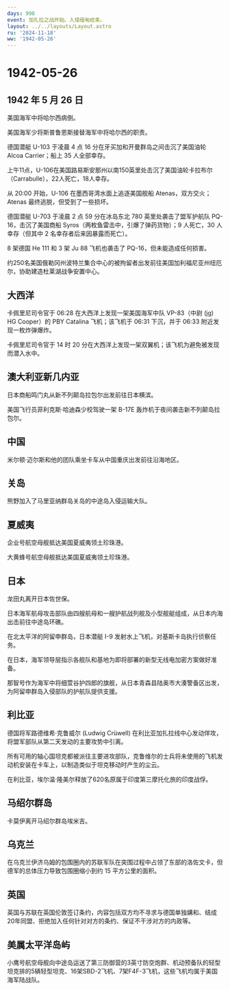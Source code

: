 ```yaml
---
days: 998
event: 加扎拉之战开始。入侵缅甸结束。
layout: ../../layouts/Layout.astro
ru: '2024-11-18'
ww: '1942-05-26'
---
```


# 1942-05-26

## 1942 年 5 月 26 日

美国海军中将哈尔西病倒。

美国海军少将斯普鲁恩斯接替海军中将哈尔西的职责。

德国潜艇 U-103 于凌晨 4 点 16 分在牙买加和开曼群岛之间击沉了美国油轮
Alcoa Carrier；船上 35 人全部幸存。

上午11点，U-106在美国路易斯安那州以南150英里处击沉了美国油轮卡拉布尔（Carrabulle），22人死亡，18人幸存。

从 20:00 开始，U-106 在墨西哥湾水面上追逐美国舰船
Atenas，双方交火；Atenas 最终逃脱，但受到了一些损坏。

德国潜艇 U-703 于凌晨 2 点 59 分在冰岛东北 780 英里处袭击了盟军护航队
PQ-16，击沉了美国商船 Syros（两枚鱼雷击中，引爆了弹药货物）；9
人死亡，30 人幸存（但其中 2 名幸存者后来因暴露而死亡）。

8 架德国 He 111 和 3 架 Ju 88 飞机也袭击了 PQ-16，但未能造成任何损害。

约250名美国俄勒冈州波特兰集合中心的被拘留者出发前往美国加利福尼亚州纽厄尔，协助建造杜莱湖战争安置中心。

## 大西洋

卡佩里尼司令官于 06:28 在大西洋上发现一架美国海军中队 VP-83（中尉 (jg)
HG Cooper）的 PBY Catalina 飞机；该飞机于 06:31 下沉，并于 06:33
附近发现一枚炸弹爆炸。

卡佩里尼司令官于 14 时 20
分在大西洋上发现一架双翼机；该飞机为避免被发现而潜入水中。

## 澳大利亚新几内亚

日本商船鸣门丸从新不列颠岛拉包尔出发前往日本横滨。

美国飞行员菲利克斯·哈迪森少校驾驶一架 B-17E
轰炸机于夜间袭击新不列颠岛拉包尔。

## 中国

米尔顿·迈尔斯和他的团队乘坐卡车从中国重庆出发前往沿海地区。

## 关岛

熊野加入了马里亚纳群岛关岛的中途岛入侵运输大队。

## 夏威夷

企业号航空母舰抵达美国夏威夷领土珍珠港。

大黄蜂号航空母舰抵达美国夏威夷领土珍珠港。

## 日本

龙田丸离开日本佐世保。

日本海军航母攻击部队由四艘航母和一艘护航战列舰及小型舰艇组成，从日本内海出击前往中途岛环礁。

在北太平洋的阿留申群岛，日本潜艇 I-9
发射水上飞机，对基斯卡岛执行侦察任务。

在日本，海军领导层指示各舰队和基地为即将部署的新型无线电加密方案做好准备。

那智号作为海军中将细萱谷护四郎的旗舰，从日本青森县陆奥市大湊警备区出发，为阿留申群岛入侵部队的护航队提供支援。

## 利比亚

德国将军路德维希·克鲁威尔 (Ludwig Crüwell)
在利比亚加扎拉线中心发动佯攻，将盟军部队从第二天发动的主要攻势中引离。

所有可用的轴心国坦克都被派往主要进攻部队，克鲁维尔的士兵将未使用的飞机发动机安装在卡车上，以制造类似于坦克移动时产生的尘云。

在利比亚，埃尔温·隆美尔释放了620名原属于印度第三摩托化旅的印度战俘。

## 马绍尔群岛

卡莫伊离开马绍尔群岛埃米吉。

## 乌克兰

在乌克兰伊济乌姆的包围圈内的苏联军队在突围过程中占领了东部的洛佐文卡，但德军的总体压力导致包围圈缩小到约
15 平方公里的面积。

## 英国

英国与苏联在英国伦敦签订条约，内容包括双方均不寻求与德国单独媾和、结成20年同盟、拒绝加入任何针对对方的条约、保证不干涉对方的内政等。

## 美属太平洋岛屿

小鹰号航空母舰向中途岛运送了第三防御营的3英寸防空炮群、机动预备队的轻型坦克排的5辆轻型坦克、16架SBD-2飞机、7架F4F-3飞机，这些飞机均属于美国海军陆战队。